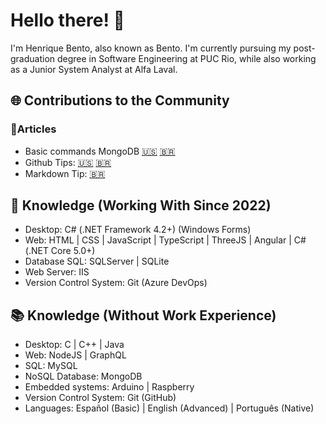 # Hello there! 👋

I'm Henrique Bento, also known as Bento. I'm currently pursuing my post-graduation degree in Software Engineering at PUC Rio, while also working as a Junior System Analyst at Alfa Laval.

## 🌐 Contributions to the Community 

### 📝Articles  
  - Basic commands MongoDB [🇺🇸](https://dev.to/_misterbento/basic-commands-mongodb-57pe) [🇧🇷](https://dev.to/_misterbento/comandos-basicos-mongodb-2o8o)
  - Github Tips: [🇺🇸](https://dev.to/_misterbento/github-tip-1-en-1moe) [🇧🇷](https://dev.to/_misterbento/github-tip-1-43ke)
  - Markdown Tip: [🇧🇷](https://dev.to/_misterbento/markdown-tip-1-31kb)

 ## 💼 Knowledge (Working With Since 2022) 
  
- Desktop: C# (.NET Framework 4.2+) (Windows Forms)
- Web: HTML | CSS | JavaScript | TypeScript | ThreeJS | Angular | C# (.NET Core 5.0+)
- Database SQL: SQLServer | SQLite
- Web Server: IIS
- Version Control System: Git (Azure DevOps)

## 📚 Knowledge (Without Work Experience) 

- Desktop: C | C++ | Java
- Web: NodeJS | GraphQL
- SQL: MySQL
- NoSQL Database: MongoDB
- Embedded systems: Arduino | Raspberry
- Version Control System: Git (GitHub)
- Languages: Español (Basic) | English (Advanced) | Português (Native)
